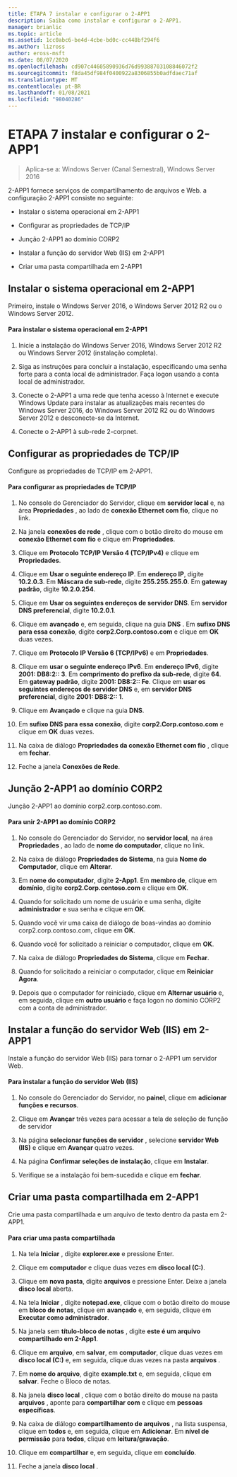 ```yaml
---
title: ETAPA 7 instalar e configurar o 2-APP1
description: Saiba como instalar e configurar o 2-APP1.
manager: brianlic
ms.topic: article
ms.assetid: 1cc0abc6-be4d-4cbe-bd0c-cc448bf294f6
ms.author: lizross
author: eross-msft
ms.date: 08/07/2020
ms.openlocfilehash: cd907c44605890936d76d99388703108846072f2
ms.sourcegitcommit: f8da45df984f0400922a8306855b0adfdaec71af
ms.translationtype: MT
ms.contentlocale: pt-BR
ms.lasthandoff: 01/08/2021
ms.locfileid: "98040286"
---
```

# <a name="step-7-install-and-configure-2-app1"></a>ETAPA 7 instalar e configurar o 2-APP1

>Aplica-se a: Windows Server (Canal Semestral), Windows Server 2016

2-APP1 fornece serviços de compartilhamento de arquivos e Web. a configuração 2-APP1 consiste no seguinte:

- Instalar o sistema operacional em 2-APP1

- Configurar as propriedades de TCP/IP

- Junção 2-APP1 ao domínio CORP2

- Instalar a função do servidor Web (IIS) em 2-APP1

- Criar uma pasta compartilhada em 2-APP1

## <a name="install-the-operating-system-on-2-app1"></a><a name="bkmk_InstallOS"></a>Instalar o sistema operacional em 2-APP1
Primeiro, instale o Windows Server 2016, o Windows Server 2012 R2 ou o Windows Server 2012.

#### <a name="to-install-the-operating-system-on-2-app1"></a>Para instalar o sistema operacional em 2-APP1

1.  Inicie a instalação do Windows Server 2016, Windows Server 2012 R2 ou Windows Server 2012 (instalação completa).

2.  Siga as instruções para concluir a instalação, especificando uma senha forte para a conta local de administrador. Faça logon usando a conta local de administrador.

3.  Conecte o 2-APP1 a uma rede que tenha acesso à Internet e execute Windows Update para instalar as atualizações mais recentes do Windows Server 2016, do Windows Server 2012 R2 ou do Windows Server 2012 e desconecte-se da Internet.

4.  Conecte o 2-APP1 à sub-rede 2-corpnet.

## <a name="configure-tcpip-properties"></a><a name="bkmk_TCP"></a>Configurar as propriedades de TCP/IP
Configure as propriedades de TCP/IP em 2-APP1.

#### <a name="to-configure-tcpip-properties"></a>Para configurar as propriedades de TCP/IP

1.  No console do Gerenciador do Servidor, clique em **servidor local** e, na área **Propriedades** , ao lado de **conexão Ethernet com fio**, clique no link.

2.  Na janela **conexões de rede** , clique com o botão direito do mouse em **conexão Ethernet com fio** e clique em **Propriedades**.

3.  Clique em **Protocolo TCP/IP Versão 4 (TCP/IPv4)** e clique em **Propriedades**.

4.  Clique em **Usar o seguinte endereço IP**. Em **endereço IP**, digite **10.2.0.3**. Em **Máscara de sub-rede**, digite **255.255.255.0**. Em **gateway padrão**, digite **10.2.0.254**.

5.  Clique em **Usar os seguintes endereços de servidor DNS**. Em **servidor DNS preferencial**, digite **10.2.0.1**.

6.  Clique em **avançado** e, em seguida, clique na guia **DNS** . Em **sufixo DNS para essa conexão**, digite **corp2.Corp.contoso.com** e clique em **OK** duas vezes.

7.  Clique em **Protocolo IP Versão 6 (TCP/IPv6)** e em **Propriedades**.

8.  Clique em **usar o seguinte endereço IPv6**. Em **endereço IPv6**, digite **2001: DB8:2:: 3**. Em **comprimento do prefixo da sub-rede**, digite **64**. Em **gateway padrão**, digite **2001: DB8:2:: Fe**. Clique em **usar os seguintes endereços de servidor DNS** e, em **servidor DNS preferencial**, digite **2001: DB8:2:: 1**.

9. Clique em **Avançado** e clique na guia **DNS**.

10. Em **sufixo DNS para essa conexão**, digite **corp2.Corp.contoso.com** e clique em **OK** duas vezes.

11. Na caixa de diálogo **Propriedades da conexão Ethernet com fio** , clique em **fechar**.

12. Feche a janela **Conexões de Rede**.

## <a name="join-2-app1-to-the-corp2-domain"></a><a name="bkmk_JoinDomain"></a>Junção 2-APP1 ao domínio CORP2
Junção 2-APP1 ao domínio corp2.corp.contoso.com.

#### <a name="to-join-2-app1-to-the-corp2-domain"></a>Para unir 2-APP1 ao domínio CORP2

1.  No console do Gerenciador do Servidor, no **servidor local**, na área **Propriedades** , ao lado de **nome do computador**, clique no link.

2.  Na caixa de diálogo **Propriedades do Sistema**, na guia **Nome do Computador**, clique em **Alterar**.

3.  Em **nome do computador**, digite **2-App1**. Em **membro de**, clique em **domínio**, digite **corp2.Corp.contoso.com** e clique em **OK**.

4.  Quando for solicitado um nome de usuário e uma senha, digite **administrador** e sua senha e clique em **OK**.

5.  Quando você vir uma caixa de diálogo de boas-vindas ao domínio corp2.corp.contoso.com, clique em **OK**.

6.  Quando você for solicitado a reiniciar o computador, clique em **OK**.

7.  Na caixa de diálogo **Propriedades do Sistema**, clique em **Fechar**.

8.  Quando for solicitado a reiniciar o computador, clique em **Reiniciar Agora**.

9. Depois que o computador for reiniciado, clique em **Alternar usuário** e, em seguida, clique em **outro usuário** e faça logon no domínio CORP2 com a conta de administrador.

## <a name="install-the-web-server-iis-role-on-2-app1"></a><a name="bkmk_IIS"></a>Instalar a função do servidor Web (IIS) em 2-APP1
Instale a função do servidor Web (IIS) para tornar o 2-APP1 um servidor Web.

#### <a name="to-install-the-web-server-iis-role"></a>Para instalar a função do servidor Web (IIS)

1.  No console do Gerenciador do Servidor, no **painel**, clique em **adicionar funções e recursos**.

2.  Clique em **Avançar** três vezes para acessar a tela de seleção de função de servidor

3.  Na página **selecionar funções de servidor** , selecione **servidor Web (IIS)** e clique em **Avançar** quatro vezes.

4.  Na página **Confirmar seleções de instalação**, clique em **Instalar**.

5.  Verifique se a instalação foi bem-sucedida e clique em **fechar**.

## <a name="create-a-shared-folder-on-2-app1"></a><a name="bkmk_Share"></a>Criar uma pasta compartilhada em 2-APP1
Crie uma pasta compartilhada e um arquivo de texto dentro da pasta em 2-APP1.

#### <a name="to-create-a-shared-folder"></a>Para criar uma pasta compartilhada

1.  Na tela **Iniciar** , digite **explorer.exe** e pressione Enter.

2.  Clique em **computador** e clique duas vezes em **disco local (C:)**.

3.  Clique em **nova pasta**, digite **arquivos** e pressione Enter. Deixe a janela **disco local** aberta.

4.  Na tela **Iniciar** , digite **notepad.exe**, clique com o botão direito do mouse em **bloco de notas**, clique em **avançado** e, em seguida, clique em **Executar como administrador**.

5.  Na janela sem **título-bloco de notas** , digite **este é um arquivo compartilhado em 2-App1**.

6.  Clique em **arquivo**, em **salvar**, em **computador**, clique duas vezes em **disco local (C:)** e, em seguida, clique duas vezes na pasta **arquivos** .

7.  Em **nome do arquivo**, digite **example.txt** e, em seguida, clique em **salvar**. Feche o Bloco de notas.

8.  Na janela **disco local** , clique com o botão direito do mouse na pasta **arquivos** , aponte para **compartilhar com** e clique em **pessoas específicas**.

9. Na caixa de diálogo **compartilhamento de arquivos** , na lista suspensa, clique em **todos** e, em seguida, clique em **Adicionar**. Em **nível de permissão** para **todos**, clique em **leitura/gravação**.

10. Clique em **compartilhar** e, em seguida, clique em **concluído**.

11. Feche a janela **disco local** .



